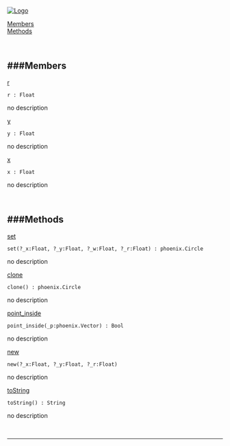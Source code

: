 
[![Logo](http://luxeengine.com/images/logo.png)](index.html)


[Members](#Members)   
[Methods](#Methods)   


&nbsp;   

<a class="lift" name="Members" ></a>
###Members   
---
<a class="lift" name="r" href="#r">r</a>



    r : Float

<span class="small_desc_flat"> no description </span>   

<a class="lift" name="y" href="#y">y</a>



    y : Float

<span class="small_desc_flat"> no description </span>   

<a class="lift" name="x" href="#x">x</a>



    x : Float

<span class="small_desc_flat"> no description </span>   

&nbsp;   

<a class="lift" name="Methods" ></a>
###Methods   
---
<a class="lift" name="set" href="#set">set</a>



    set(?_x:Float, ?_y:Float, ?_w:Float, ?_r:Float) : phoenix.Circle

<span class="small_desc_flat"> no description </span>   

<a class="lift" name="clone" href="#clone">clone</a>



    clone() : phoenix.Circle

<span class="small_desc_flat"> no description </span>   

<a class="lift" name="point_inside" href="#point_inside">point_inside</a>



    point_inside(_p:phoenix.Vector) : Bool

<span class="small_desc_flat"> no description </span>   

<a class="lift" name="new" href="#new">new</a>



    new(?_x:Float, ?_y:Float, ?_r:Float) 

<span class="small_desc_flat"> no description </span>   

<a class="lift" name="toString" href="#toString">toString</a>



    toString() : String

<span class="small_desc_flat"> no description </span>   



&nbsp;
&nbsp;
&nbsp;

---  


&nbsp;   
&nbsp;   